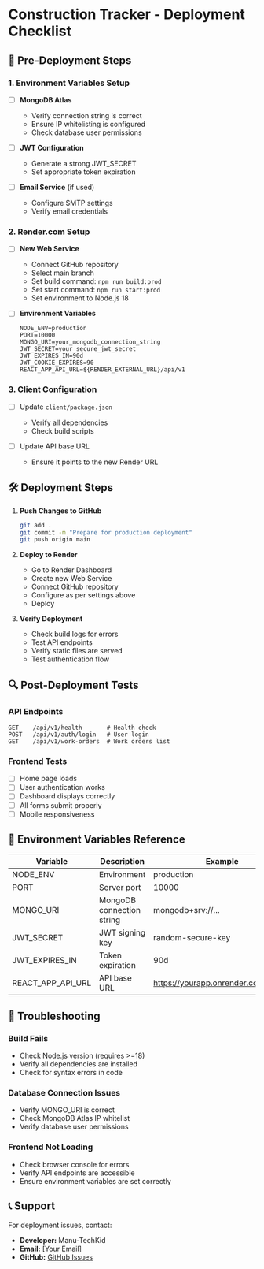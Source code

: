 # Construction Tracker - Deployment Checklist

## 🚀 Pre-Deployment Steps

### 1. Environment Variables Setup
- [ ] **MongoDB Atlas**
  - Verify connection string is correct
  - Ensure IP whitelisting is configured
  - Check database user permissions

- [ ] **JWT Configuration**
  - Generate a strong JWT_SECRET
  - Set appropriate token expiration

- [ ] **Email Service** (if used)
  - Configure SMTP settings
  - Verify email credentials

### 2. Render.com Setup
- [ ] **New Web Service**
  - Connect GitHub repository
  - Select main branch
  - Set build command: `npm run build:prod`
  - Set start command: `npm run start:prod`
  - Set environment to Node.js 18

- [ ] **Environment Variables**
  ```
  NODE_ENV=production
  PORT=10000
  MONGO_URI=your_mongodb_connection_string
  JWT_SECRET=your_secure_jwt_secret
  JWT_EXPIRES_IN=90d
  JWT_COOKIE_EXPIRES=90
  REACT_APP_API_URL=${RENDER_EXTERNAL_URL}/api/v1
  ```

### 3. Client Configuration
- [ ] Update `client/package.json`
  - Verify all dependencies
  - Check build scripts

- [ ] Update API base URL
  - Ensure it points to the new Render URL

## 🛠️ Deployment Steps

1. **Push Changes to GitHub**
   ```bash
   git add .
   git commit -m "Prepare for production deployment"
   git push origin main
   ```

2. **Deploy to Render**
   - Go to Render Dashboard
   - Create new Web Service
   - Connect GitHub repository
   - Configure as per settings above
   - Deploy

3. **Verify Deployment**
   - Check build logs for errors
   - Test API endpoints
   - Verify static files are served
   - Test authentication flow

## 🔍 Post-Deployment Tests

### API Endpoints
```
GET    /api/v1/health       # Health check
POST   /api/v1/auth/login   # User login
GET    /api/v1/work-orders  # Work orders list
```

### Frontend Tests
- [ ] Home page loads
- [ ] User authentication works
- [ ] Dashboard displays correctly
- [ ] All forms submit properly
- [ ] Mobile responsiveness

## 🔄 Environment Variables Reference

| Variable | Description | Example |
|----------|-------------|---------|
| NODE_ENV | Environment | production |
| PORT | Server port | 10000 |
| MONGO_URI | MongoDB connection string | mongodb+srv://... |
| JWT_SECRET | JWT signing key | random-secure-key |
| JWT_EXPIRES_IN | Token expiration | 90d |
| REACT_APP_API_URL | API base URL | https://yourapp.onrender.com/api/v1 |

## 🚨 Troubleshooting

### Build Fails
- Check Node.js version (requires >=18)
- Verify all dependencies are installed
- Check for syntax errors in code

### Database Connection Issues
- Verify MONGO_URI is correct
- Check MongoDB Atlas IP whitelist
- Verify database user permissions

### Frontend Not Loading
- Check browser console for errors
- Verify API endpoints are accessible
- Ensure environment variables are set correctly

## 📞 Support
For deployment issues, contact:
- **Developer:** Manu-TechKid
- **Email:** [Your Email]
- **GitHub:** [GitHub Issues](https://github.com/Manu-TechKid/-construction-tracker/issues)
